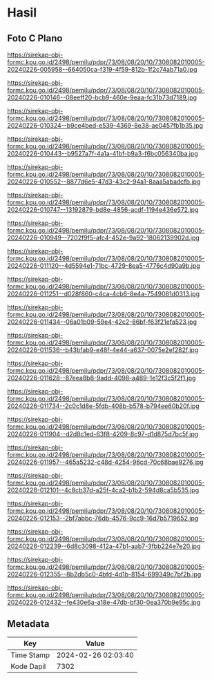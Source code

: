 # Hasil

## Foto C Plano

https://sirekap-obj-formc.kpu.go.id/2498/pemilu/pdpr/73/08/08/20/10/7308082010005-20240226-005958--664050ca-f319-4f59-812b-1f2c74ab71a0.jpg

https://sirekap-obj-formc.kpu.go.id/2498/pemilu/pdpr/73/08/08/20/10/7308082010005-20240226-010146--08eeff20-bcb9-460e-9eaa-fc31b73d7189.jpg

https://sirekap-obj-formc.kpu.go.id/2498/pemilu/pdpr/73/08/08/20/10/7308082010005-20240226-010324--b9ce4bed-e539-4369-8e38-ae0457fb1b35.jpg

https://sirekap-obj-formc.kpu.go.id/2498/pemilu/pdpr/73/08/08/20/10/7308082010005-20240226-010443--b9527a7f-4a1a-41bf-b9a3-f6bc056340ba.jpg

https://sirekap-obj-formc.kpu.go.id/2498/pemilu/pdpr/73/08/08/20/10/7308082010005-20240226-010552--8877d6e5-47d3-43c2-94a1-8aaa5abadcfb.jpg

https://sirekap-obj-formc.kpu.go.id/2498/pemilu/pdpr/73/08/08/20/10/7308082010005-20240226-010747--13192879-bd8e-4856-acdf-1194e436e572.jpg

https://sirekap-obj-formc.kpu.go.id/2498/pemilu/pdpr/73/08/08/20/10/7308082010005-20240226-010949--7202f9f5-afc4-452e-9a92-18062139902d.jpg

https://sirekap-obj-formc.kpu.go.id/2498/pemilu/pdpr/73/08/08/20/10/7308082010005-20240226-011120--4d5594e1-71bc-4729-8ea5-4776c4d90a9b.jpg

https://sirekap-obj-formc.kpu.go.id/2498/pemilu/pdpr/73/08/08/20/10/7308082010005-20240226-011251--d028f860-c4ca-4cb6-8e4a-7549081d0313.jpg

https://sirekap-obj-formc.kpu.go.id/2498/pemilu/pdpr/73/08/08/20/10/7308082010005-20240226-011434--06a01b09-59e4-42c2-86bf-f63f21efa523.jpg

https://sirekap-obj-formc.kpu.go.id/2498/pemilu/pdpr/73/08/08/20/10/7308082010005-20240226-011536--b43bfab9-e48f-4e44-a637-0075e2ef282f.jpg

https://sirekap-obj-formc.kpu.go.id/2498/pemilu/pdpr/73/08/08/20/10/7308082010005-20240226-011628--87eea8b8-9add-4098-a489-1e12f3c5f2f1.jpg

https://sirekap-obj-formc.kpu.go.id/2498/pemilu/pdpr/73/08/08/20/10/7308082010005-20240226-011734--2c0c1d8e-5fdb-408b-b578-b794ee60b20f.jpg

https://sirekap-obj-formc.kpu.go.id/2498/pemilu/pdpr/73/08/08/20/10/7308082010005-20240226-011904--d2d8c1ed-63f8-4209-8c97-d1d875d7bc5f.jpg

https://sirekap-obj-formc.kpu.go.id/2498/pemilu/pdpr/73/08/08/20/10/7308082010005-20240226-011957--465a5232-c48d-4254-96cd-70c68bae9276.jpg

https://sirekap-obj-formc.kpu.go.id/2498/pemilu/pdpr/73/08/08/20/10/7308082010005-20240226-012101--4c8cb37d-a25f-4ca2-b1b2-594d8ca5b535.jpg

https://sirekap-obj-formc.kpu.go.id/2498/pemilu/pdpr/73/08/08/20/10/7308082010005-20240226-012153--2bf7abbc-76db-4576-9cc9-16d7b5719652.jpg

https://sirekap-obj-formc.kpu.go.id/2498/pemilu/pdpr/73/08/08/20/10/7308082010005-20240226-012239--6d8c3098-412a-47b1-aab7-3fbb224e7e20.jpg

https://sirekap-obj-formc.kpu.go.id/2498/pemilu/pdpr/73/08/08/20/10/7308082010005-20240226-012355--8b2db5c0-4bfd-4d1b-8154-699349c7bf2b.jpg

https://sirekap-obj-formc.kpu.go.id/2498/pemilu/pdpr/73/08/08/20/10/7308082010005-20240226-012432--fe430e6a-a18e-47db-bf30-0ea370b9e95c.jpg


## Metadata

| Key        | Value               |
| ---------- | ------------------- |
| Time Stamp | 2024-02-26 02:03:40 |
| Kode Dapil | 7302                |



